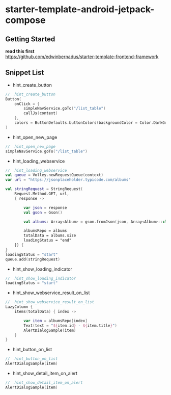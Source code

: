 # starter-template-android-jetpack-compose

## Getting Started
**read this first**  
https://github.com/edwinbernadus/starter-template-frontend-framework


## Snippet List
- hint_create_button
````kotlin
//  hint_create_button
Button(
    onClick = {
        simpleNavService.goTo("/list_table")
        callJs(context)
    },
    colors = ButtonDefaults.buttonColors(backgroundColor = Color.DarkGray)
)
````
- hint_open_new_page
````kotlin
//  hint_open_new_page
simpleNavService.goTo("/list_table")
````
- hint_loading_webservice
````kotlin
//  hint_loading_webservice
val queue = Volley.newRequestQueue(context)
var url = "https://jsonplaceholder.typicode.com/albums"

val stringRequest = StringRequest(
    Request.Method.GET, url,
    { response ->

        var json = response
        val gson = Gson()

        val albums: Array<Album> = gson.fromJson(json, Array<Album>::class.java)

        albumsRepo = albums
        totalData = albums.size
        loadingStatus = "end"
    }) {
}
loadingStatus = "start"
queue.add(stringRequest)
````
- hint_show_loading_indicator
````kotlin
//  hint_show_loading_indicator
loadingStatus = "start"
````
- hint_show_webservice_result_on_list
````kotlin
//  hint_show_webservice_result_on_list
LazyColumn {
    items(totalData) { index ->

        var item = albumsRepo[index]
        Text(text = "${item.id} - ${item.title}")
        AlertDialogSample(item)
    }
}
````
- hint_button_on_list
````kotlin
//  hint_button_on_list
AlertDialogSample(item)
````
- hint_show_detail_item_on_alert
````kotlin
//  hint_show_detail_item_on_alert
AlertDialogSample(item)
````